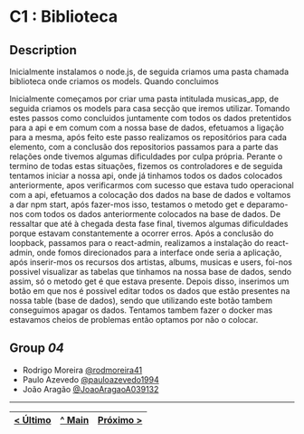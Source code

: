# C1 : Biblioteca

## Description

Inicialmente instalamos o node.js, de seguida  criamos uma pasta chamada biblioteca onde criamos os models. Quando concluimos 

Inicialmente começamos por criar uma pasta intitulada musicas_app, de seguida criamos os models para casa secção que iremos utilizar. Tomando estes passos como concluidos juntamente com todos os dados pretentidos para a api e em comum com a nossa base de dados, efetuamos a ligação para a mesma, após feito este passo realizamos os repositórios para cada elemento, com a conclusão dos repositorios passamos para a parte das relações onde tivemos algumas dificuldades por culpa própria. Perante o termino de todas estas situações, fizemos os controladores e de seguida tentamos iniciar a nossa api, onde já tinhamos todos os dados colocados anteriormente, apos verificarmos com sucesso que estava tudo operacional com a api, efetuamos a colocação dos dados na base de dados e voltamos a dar npm start, após fazer-mos isso, testamos o metodo get e deparamo-nos com todos os dados anteriormente colocados na base de dados.
De ressaltar que até à chegada desta fase final, tivemos algumas dificuldades porque estavam constantemente a ocorrer erros.
Após a conclusão do loopback, passamos para o react-admin, realizamos a instalação do react-admin, onde fomos direcionados para a interface onde seria a aplicação, após inserir-mos os recursos dos artistas, albums, musicas e users, foi-nos possivel visualizar as tabelas que tinhamos na nossa base de dados, sendo assim, só o metodo get é que estava presente. Depois disso, inserimos um botão em que nos é possivel editar todos os dados que estão presentes na nossa table (base de dados), sendo que utilizando este botão tambem conseguimos apagar os dados.
Tentamos tambem fazer o docker mas estavamos cheios de problemas então optamos por não o colocar.

## Group _04_

* Rodrigo Moreira [@rodmoreira41](https://github.com/rodmoreira41)
* Paulo Azevedo [@pauloazevedo1994](https://github.com/pauloazevedo1994)
* João Aragão [@JoaoAragaoA039132](https://github.com/JoaoAragaoA039132)



---
[< Último](c4.md) | [^ Main](../../../) | [Próximo >](c2.md)
:--- | :---: | ---: 